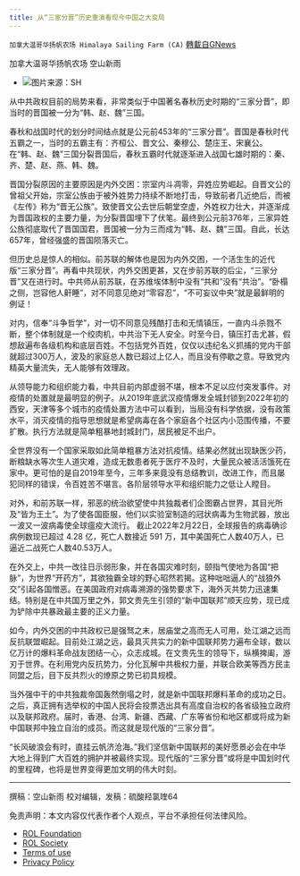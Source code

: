 ```yaml
---
title: 从“三家分晋”历史重演看现今中国之大变局
---
```

`加拿大温哥华扬帆农场 Himalaya Sailing Farm (CA)` [轉載自GNews](https://gnews.org/zh-hans/2071535/)

加拿大温哥华扬帆农场 空山新雨

- ![](https://assets.gnews.org/wp-content/uploads/2022/02/图片1-125.png)图片来源：SH


从中共政权目前的局势来看，非常类似于中国著名春秋历史时期的“三家分晋”，即当时的晋国被一分为“韩、赵、魏”三国。

春秋和战国时代的划分时间结点就是公元前453年的“三家分晋”。晋国是春秋时代五霸之一，当时的五霸主有：齐桓公、晋文公、秦穆公、楚庄王、宋襄公。在“韩、赵、魏”三国分裂晋国后，春秋五霸时代就逐渐进入战国七雄时期的：秦、齐、楚、赵、燕、韩、魏。

晋国分裂原因的主要原因是内外交困：宗室内斗凋零，异姓应势崛起。自晋文公的曾祖父开始，宗室公族由于被外姓势力持续不断地打击，导致前者几近绝后，而被《左传》称为“晋无公族”。致使晋文公去世后朝堂空虚，外姓权力壮大，并逐渐成为晋国政权的主要力量，为分裂晋国埋下了伏笔。最终到公元前376年，三家异姓公族彻底取代了晋国国君，晋国被一分为三而成为“韩、赵、魏”三国。自此，长达657年，曾经强盛的晋国陨落灭亡。

但历史总是惊人的相似。前苏联的解体也是因为内外交困，一个活生生的近代版“三家分晋”。再看中共现状，内外交困更甚，又在步前苏联的后尘，“三家分晋”又在进行时。中共师从前苏联，在苏维埃体制中没有“共和”没有“共治”。“卧榻之侧，岂容他人鼾睡”，对不同意见绝对“零容忍”，“不可妄议中央”就是最鲜明的例证！

对内，信奉“斗争哲学”，对一切不同意见残酷打击和无情镇压，一直内斗杀戮不断，整个体制就是一个绞肉机，中共治下无人安全。时至今日，镇压打击尤甚，假想敌遍布各级机构和底层百姓。不包括党外百姓，仅仅以违纪名义抓捕的党内干部就超过300万人，波及的家庭总人数已超过上亿人，而且没有停歇之意。导致党内精英大量流失，无人能够有效理政。

从领导能力和组织能力看，中共目前内部虚弱不堪，根本不足以应付突发事件。对疫情的处置就是最明显的例子。从2019年底武汉疫情爆发全城封锁到2022年初的西安，天津等多个城市的疫情处置方法中可以看到，当局没有科学依据，没有政策水平，消灭疫情的指导思想就是希望病毒在各个家庭各个社区内小范围传播，不要扩散。执行方法就是简单粗暴地封城封门，居民被足不出户。

全世界没有一个国家采取如此简单粗暴方法对抗疫情。结果必然就出现缺医少药，断粮缺水等次生人道灾难，造成无数患者死于医疗不及时，大量民众被活活饿死在家中。更可怕的是自2019年至今，三年多来竟没有总结教训，改进工作，而且屡犯同样的错误，令百姓苦不堪言。各阶层领导水平和组织能力之低让人瞠目。

对外，和前苏联一样，邪恶的统治欲望使中共独裁者们企图霸占世界，其目光所及“皆为王土”。为了使各国臣服，他们以实验室制造的冠状病毒为生物武器，放出一波又一波病毒使全球瘟疫大流行。 截止2022年2月22日，全球报告的病毒确诊病例数现已超过 4.28 亿，死亡人数接近 591 万，其中美国死亡人数40万人，已逼近二战死亡人数40.53万人。

在外交上，中共一改往日示弱形象，并在各国灾难时刻，颐指气使地为各国“把脉”，为世界“开药方”，其欲独霸全球的野心昭然若揭。这种咄咄逼人的“战狼外交”引起各国憎恶。在美国政府对病毒溯源的强势要求下，海外灭共势力迅速集结。特别是在中共国万里之外，郭文贵先生引领的“新中国联邦”顺天应势，现已成为铲除中共暴政最主要的正义力量。

如今，内外交困的中共政权已是强驽之末，居庙堂之高而无人可用，处江湖之远而反抗联盟崛起。目前处江湖之远，最具灭共实力的新中国联邦势力遍布全球，数以亿万计的爆料革命战友团结一心，众志成城。在文贵先生的领导下，纵横捭阖，游刃于世界。在利用党内反抗势力，分化瓦解中共极权力量，并联合欧美等西方民主同盟之后，目下反共烈火的燎原之势已初具规模。

当外强中干的中共独裁帝国轰然倒塌之时，就是新中国联邦爆料革命的成功之日。之后，真正拥有选举权的中国人民将会投票选出具有高度自治权的各省级独立政府以及联邦政府。届时，香港、台湾、新疆、西藏、广东等省份和地区都或将成为新中国联邦中独立自治的成员。而这就是现代版的“三家分晋”。

“长风破浪会有时，直挂云帆济沧海。”我们坚信新中国联邦的美好愿景必会在中华大地上得到广大百姓的拥护并被最终实现。现代版的“三家分晋”或将是中国划时代的里程碑，也将是世界变得更加文明的伟大时刻。

* * *

撰稿：空山新雨 校对编辑，发稿：硫酸羟氯喹64

 

免责声明：本文内容仅代表作者个人观点，平台不承担任何法律风险。

- [ROL Foundation](https://rolfoundation.org/)
- [ROL Society](https://rolsociety.org/)
- [Terms of use](https://gnews.org/terms-of-use-3/)
- [Privacy Policy](https://gnews.org/privacy-policy/)
